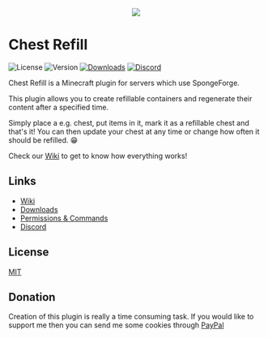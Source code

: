<p align="center"><img src ="https://i.imgur.com/F3S3TVn.png" /></p>

# Chest Refill

![License](https://img.shields.io/github/license/aquerr/chestrefill.svg?label=License)
![Version](https://img.shields.io/github/release/aquerr/chestrefill.svg?label=Version)
[![Downloads](https://img.shields.io/github/downloads/aquerr/chestrefill/total.svg?label=Total%20Downloads)](https://github.com/Aquerr/EagleFactions/releases)
[![Discord](https://img.shields.io/discord/447076657698963466.svg?color=blue&label=Discord&logo=Discord&logoColor=white)](https://discord.gg/Zg3rWta)

Chest Refill is a Minecraft plugin for servers which use SpongeForge.

This plugin allows you to create refillable containers and regenerate their content after a specified time.

Simply place a e.g. chest, put items in it, mark it as a refillable chest and that's it! You can then update your chest at any time or change how often it should be refilled. :grin:

Check our [Wiki](https://github.com/Aquerr/ChestRefill/wiki) to get to know how everything works!

## Links
- [Wiki](https://github.com/Aquerr/ChestRefill/wiki)
- [Downloads](https://github.com/Aquerr/ChestRefill/releases)
- [Permissions & Commands](https://github.com/Aquerr/ChestRefill/wiki/Permissions)
- [Discord](https://discord.gg/Zg3rWta)

## License
[MIT](https://github.com/Aquerr/ChestRefill/blob/master/LICENSE)

## Donation

Creation of this plugin is really a time consuming task. If you would like to support me then you can send me some cookies through [PayPal](https://www.paypal.me/aquerr)
